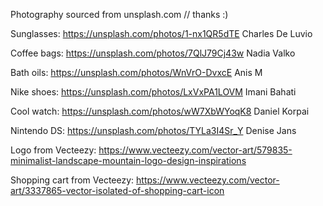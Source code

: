 Photography sourced from unsplash.com // thanks :)

Sunglasses:
https://unsplash.com/photos/1-nx1QR5dTE
Charles De Luvio

Coffee bags:
https://unsplash.com/photos/7QlJ79Cj43w
Nadia Valko

Bath oils:
https://unsplash.com/photos/WnVrO-DvxcE
Anis M

Nike shoes:
https://unsplash.com/photos/LxVxPA1LOVM
Imani Bahati

Cool watch:
https://unsplash.com/photos/wW7XbWYoqK8
Daniel Korpai

Nintendo DS:
https://unsplash.com/photos/TYLa3I4Sr_Y
Denise Jans

Logo from Vecteezy:
https://www.vecteezy.com/vector-art/579835-minimalist-landscape-mountain-logo-design-inspirations

Shopping cart from Vecteezy:
https://www.vecteezy.com/vector-art/3337865-vector-isolated-of-shopping-cart-icon
